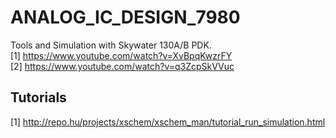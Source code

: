 # ANALOG_IC_DESIGN_7980
Tools and Simulation with Skywater 130A/B PDK. \
[1] https://www.youtube.com/watch?v=XvBpqKwzrFY \
[2] https://www.youtube.com/watch?v=q3ZcpSkVVuc 

## Tutorials

[1] http://repo.hu/projects/xschem/xschem_man/tutorial_run_simulation.html 
